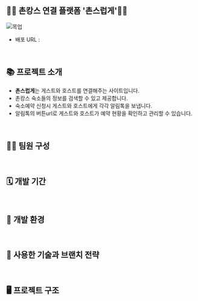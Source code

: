 
## 👩‍🌾 촌캉스 연결 플랫폼 '촌스럽게'👨‍🌾

![목업](https://github.com/user-attachments/assets/d413a1a6-822d-4672-8940-dda9ff94c2a7)

* 배포 URL :

<br>

## 📚 프로젝트 소개
* **촌스럽게**는 게스트와 호스트를 연결해주는 사이트입니다.
* 촌캉스 숙소들의 정보를 검색할 수 있고 제공합니다.
* 숙소예약 신청시 게스트와 호스트에게 각각 알림톡을 보냅니다.
* 알림톡의 버튼url로 게스트와 호스트가 예약 현황을 확인하고 관리할 수 있습니다.

<br>

## 👨‍🏫 팀원 구성

<br>

## 🗓 개발 기간

<br>

## 📝 개발 환경

<br>

## 📝 사용한 기술과 브랜치 전략

<br>

## 🖥 프로젝트 구조
